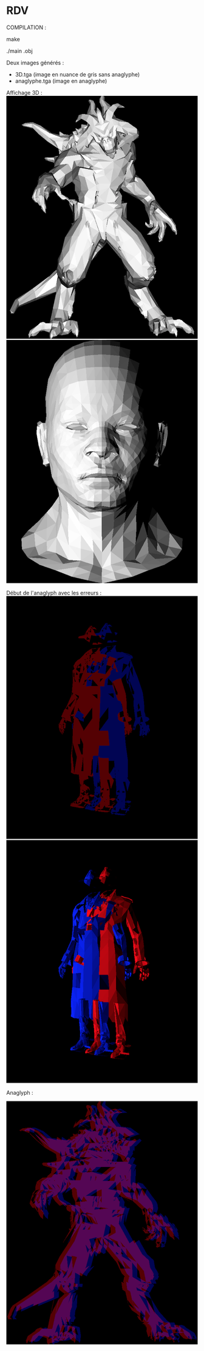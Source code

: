 # RDV

COMPILATION :

make

./main .obj

Deux images générés :

  - 3D.tga (image en nuance de gris sans anaglyphe)
  - anaglyphe.tga (image en anaglyphe)


Affichage 3D :
![MODELE 3D](images/3D-SANS_ANAGLYPHE.png)
![MODELE 3D](images/visage.png)

Début de l'anaglyph avec les erreurs :
![MODELE 3D](images/anaglypheError.png)
![MODELE 3D](images/anaglypheError2.png)


Anaglyph :

![MODELE 3D](images/anaglyph.png)



